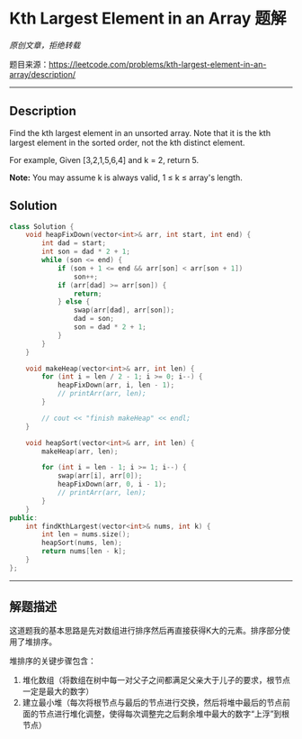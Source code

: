 # Kth Largest Element in an Array 题解

*原创文章，拒绝转载*

题目来源：https://leetcode.com/problems/kth-largest-element-in-an-array/description/

------

## Description

Find the kth largest element in an unsorted array. Note that it is the kth largest element in the sorted order, not the kth distinct element.

For example,
Given [3,2,1,5,6,4] and k = 2, return 5.

**Note:**
You may assume k is always valid, 1 ≤ k ≤ array's length.

## Solution
```cpp
class Solution {
    void heapFixDown(vector<int>& arr, int start, int end) {
        int dad = start;
        int son = dad * 2 + 1;
        while (son <= end) {
            if (son + 1 <= end && arr[son] < arr[son + 1])
                son++;
            if (arr[dad] >= arr[son]) {
                return;
            } else {
                swap(arr[dad], arr[son]);
                dad = son;
                son = dad * 2 + 1;
            }
        }
    }

    void makeHeap(vector<int>& arr, int len) {
        for (int i = len / 2 - 1; i >= 0; i--) {
            heapFixDown(arr, i, len - 1);
            // printArr(arr, len);
        }

        // cout << "finish makeHeap" << endl;
    }

    void heapSort(vector<int>& arr, int len) {        
        makeHeap(arr, len);

        for (int i = len - 1; i >= 1; i--) {
            swap(arr[i], arr[0]);
            heapFixDown(arr, 0, i - 1);
            // printArr(arr, len);
        }
    }
public:
    int findKthLargest(vector<int>& nums, int k) {
        int len = nums.size();
        heapSort(nums, len);
        return nums[len - k];
    }
};
```

------

## 解题描述

这道题我的基本思路是先对数组进行排序然后再直接获得K大的元素。排序部分使用了堆排序。

堆排序的关键步骤包含：
1. 堆化数组（将数组在树中每一对父子之间都满足父亲大于儿子的要求，根节点一定是最大的数字）
2. 建立最小堆（每次将根节点与最后的节点进行交换，然后将堆中最后的节点前面的节点进行堆化调整，使得每次调整完之后剩余堆中最大的数字“上浮”到根节点）
